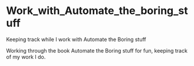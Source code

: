 # Work_with_Automate_the_boring_stuff
Keeping track while I work with Automate the Boring stuff

Working through the book Automate the Boring stuff for fun, keeping track of my work I do.

